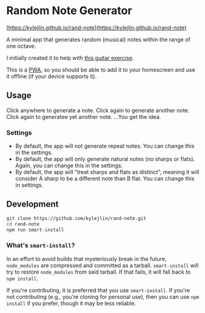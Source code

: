 # Random Note Generator

[https://kylejlin.github.io/rand-note](https://kylejlin.github.io/rand-note)

A minimal app that generates random (musical) notes within the range of one octave.

I initially created it to help with [this guitar exercise](https://www.youtube.com/watch?v=PJddQ6Q0UDo).

This is a [PWA](https://developer.mozilla.org/en-US/docs/Web/Progressive_web_apps), so you should be able to add it to your homescreen and use it offline (if your device supports it).

## Usage

Click anywhere to generate a note.
Click again to generate another note.
Click again to generatee yet another note.
...You get the idea.

### Settings

- By default, the app will not generate repeat notes. You can change this in the settings.
- By default, the app will only generate natural notes (no sharps or flats). Again, you can change this in the settings.
- By default, the app will "treat sharps and flats as distinct", meaning it will consider A sharp to be a different note than B flat. You can change this in settings.

## Development

```sh
git clone https://github.com/kylejlin/rand-note.git
cd rand-note
npm run smart-install
```

### What's `smart-install`?

In an effort to avoid builds that mysteriously break in the future, `node_modules` are compressed and committed as a tarball.
`smart-install` will try to restore `node_modules` from said tarball.
If that fails, it will fall back to `npm install`.

If you're contributing, it is preferred that you use `smart-install`.
If you're not contributing (e.g., you're cloning for personal use), then you can use `npm install` if you prefer, though it may be
less reliable.